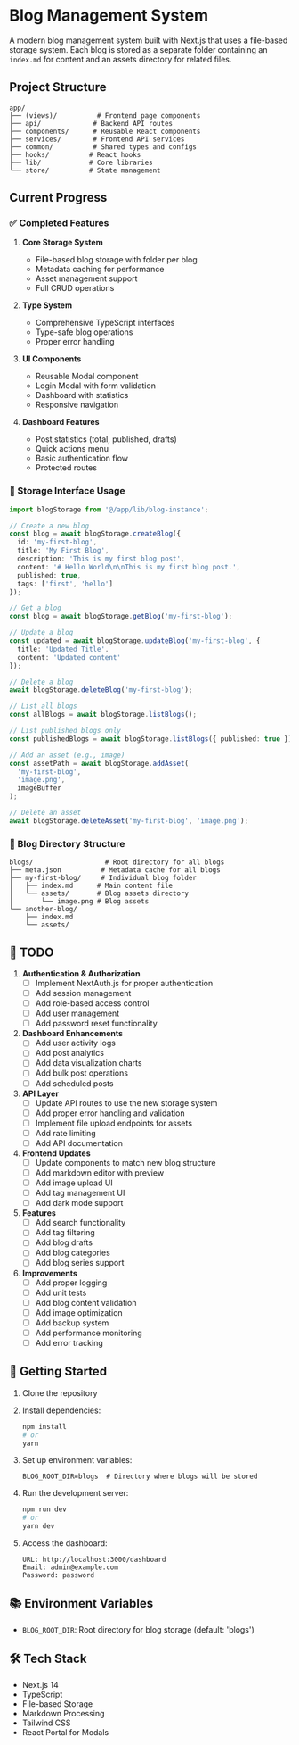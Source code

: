 # Blog Management System

A modern blog management system built with Next.js that uses a file-based storage system. Each blog is stored as a separate folder containing an `index.md` for content and an assets directory for related files.

## Project Structure

```
app/
├── (views)/          # Frontend page components
├── api/             # Backend API routes
├── components/      # Reusable React components
├── services/        # Frontend API services
├── common/          # Shared types and configs
├── hooks/          # React hooks
├── lib/            # Core libraries
└── store/          # State management
```

## Current Progress

### ✅ Completed Features

1. **Core Storage System**
   - File-based blog storage with folder per blog
   - Metadata caching for performance
   - Asset management support
   - Full CRUD operations

2. **Type System**
   - Comprehensive TypeScript interfaces
   - Type-safe blog operations
   - Proper error handling

3. **UI Components**
   - Reusable Modal component
   - Login Modal with form validation
   - Dashboard with statistics
   - Responsive navigation

4. **Dashboard Features**
   - Post statistics (total, published, drafts)
   - Quick actions menu
   - Basic authentication flow
   - Protected routes

### 🔧 Storage Interface Usage

```typescript
import blogStorage from '@/app/lib/blog-instance';

// Create a new blog
const blog = await blogStorage.createBlog({
  id: 'my-first-blog',
  title: 'My First Blog',
  description: 'This is my first blog post',
  content: '# Hello World\n\nThis is my first blog post.',
  published: true,
  tags: ['first', 'hello']
});

// Get a blog
const blog = await blogStorage.getBlog('my-first-blog');

// Update a blog
const updated = await blogStorage.updateBlog('my-first-blog', {
  title: 'Updated Title',
  content: 'Updated content'
});

// Delete a blog
await blogStorage.deleteBlog('my-first-blog');

// List all blogs
const allBlogs = await blogStorage.listBlogs();

// List published blogs only
const publishedBlogs = await blogStorage.listBlogs({ published: true });

// Add an asset (e.g., image)
const assetPath = await blogStorage.addAsset(
  'my-first-blog',
  'image.png',
  imageBuffer
);

// Delete an asset
await blogStorage.deleteAsset('my-first-blog', 'image.png');
```

### 📁 Blog Directory Structure

```
blogs/                  # Root directory for all blogs
├── meta.json          # Metadata cache for all blogs
├── my-first-blog/     # Individual blog folder
│   ├── index.md      # Main content file
│   └── assets/       # Blog assets directory
│       └── image.png # Blog assets
└── another-blog/
    ├── index.md
    └── assets/
```

## 📝 TODO

1. **Authentication & Authorization**
   - [ ] Implement NextAuth.js for proper authentication
   - [ ] Add session management
   - [ ] Add role-based access control
   - [ ] Add user management
   - [ ] Add password reset functionality

2. **Dashboard Enhancements**
   - [ ] Add user activity logs
   - [ ] Add post analytics
   - [ ] Add data visualization charts
   - [ ] Add bulk post operations
   - [ ] Add scheduled posts

3. **API Layer**
   - [ ] Update API routes to use the new storage system
   - [ ] Add proper error handling and validation
   - [ ] Implement file upload endpoints for assets
   - [ ] Add rate limiting
   - [ ] Add API documentation

4. **Frontend Updates**
   - [ ] Update components to match new blog structure
   - [ ] Add markdown editor with preview
   - [ ] Add image upload UI
   - [ ] Add tag management UI
   - [ ] Add dark mode support

5. **Features**
   - [ ] Add search functionality
   - [ ] Add tag filtering
   - [ ] Add blog drafts
   - [ ] Add blog categories
   - [ ] Add blog series support

6. **Improvements**
   - [ ] Add proper logging
   - [ ] Add unit tests
   - [ ] Add blog content validation
   - [ ] Add image optimization
   - [ ] Add backup system
   - [ ] Add performance monitoring
   - [ ] Add error tracking

## 🚀 Getting Started

1. Clone the repository
2. Install dependencies:
   ```bash
   npm install
   # or
   yarn
   ```

3. Set up environment variables:
   ```env
   BLOG_ROOT_DIR=blogs  # Directory where blogs will be stored
   ```

4. Run the development server:
   ```bash
   npm run dev
   # or
   yarn dev
   ```

5. Access the dashboard:
   ```
   URL: http://localhost:3000/dashboard
   Email: admin@example.com
   Password: password
   ```

## 📚 Environment Variables

- `BLOG_ROOT_DIR`: Root directory for blog storage (default: 'blogs')

## 🛠️ Tech Stack

- Next.js 14
- TypeScript
- File-based Storage
- Markdown Processing
- Tailwind CSS
- React Portal for Modals
